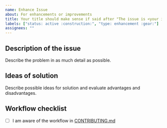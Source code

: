 ```yaml
---
name: Enhance Issue
about: For enhancements or improvements
title: Your title should make sense if said after "The issue is <your issue title>"
labels: ["status: active :construction:", "type: enhancement :gear:"]
assignees: ""
---
```


## Description of the issue

Describe the problem in as much detail as possible.

## Ideas of solution

Describe possible ideas for solution and evaluate advantages and disadvantages.

## Workflow checklist

- [ ] I am aware of the workflow in [CONTRIBUTING.md](https://github.com/rl-institut/workshop/blob/production/CONTRIBUTING.md)
